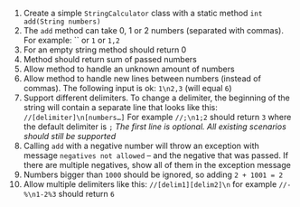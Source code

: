 1. Create a simple `StringCalculator` class with a static method `int add(String numbers)`
2. The `add` method can take 0, 1 or 2 numbers (separated with commas). For example: `` or `1` or `1,2`
3. For an empty string method should return 0
4. Method should return sum of passed numbers
5. Allow  method to handle an unknown amount of numbers
6. Allow method to handle new lines between numbers (instead of commas). The following input is ok: `1\n2,3` (will equal `6`)
7. Support different delimiters.
   To change a delimiter, the beginning of the string will contain a separate line that looks like this:
   `//[delimiter]\n[numbers…]`
   For example `//;\n1;2` should return `3` where the default delimiter is `;`
   *The first line is optional. All existing scenarios should still be supported*
8. Calling `add` with a negative number will throw an exception with message `negatives not allowed` – and the negative that was passed.
   If there are multiple negatives, show all of them in the exception message
9. Numbers bigger than `1000` should be ignored, so adding `2 + 1001 = 2`
10. Allow multiple delimiters like this: `//[delim1][delim2]\n` for example `//-%\n1-2%3` should return `6`